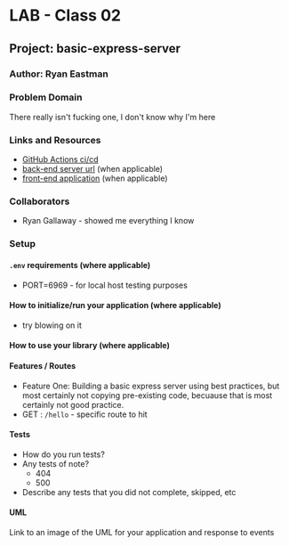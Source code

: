 # LAB - Class 02

## Project: basic-express-server

### Author: Ryan Eastman

### Problem Domain

There really isn't fucking one, I don't know why I'm here

### Links and Resources

- [GitHub Actions ci/cd](https://github.com/rkgallaway/server-deployment-practice-d51/actions)
- [back-end server url](http://xyz.com) (when applicable)
- [front-end application](http://xyz.com) (when applicable)

### Collaborators

- Ryan Gallaway - showed me everything I know

### Setup

#### `.env` requirements (where applicable)

- PORT=6969 - for local host testing purposes

#### How to initialize/run your application (where applicable)

- try blowing on it

#### How to use your library (where applicable)

#### Features / Routes

- Feature One: Building a basic express server using best practices, but most certainly not copying pre-existing code, becuause that is most certainly not good practice.
- GET : `/hello` - specific route to hit

#### Tests

- How do you run tests?
- Any tests of note?
  - 404
  - 500
- Describe any tests that you did not complete, skipped, etc

#### UML

Link to an image of the UML for your application and response to events
